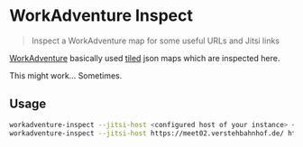 # WorkAdventure Inspect

> Inspect a WorkAdventure map for some useful URLs and Jitsi links

[WorkAdventure](https://workadventu.re/) basically used [tiled](https://www.mapeditor.org/) json maps which are inspected here.

This might work… Sometimes.

## Usage

```bash
workadventure-inspect --jitsi-host <configured host of your instance> <work adventure link with map url>
workadventure-inspect --jitsi-host https://meet02.verstehbahnhof.de/ https://visit.alpaka.world/_/global/wikipaka.world/alpaka-island.json
```